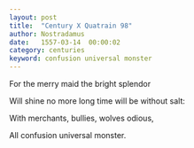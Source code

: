 ```yaml
---
layout: post
title:  "Century X Quatrain 98"
author: Nostradamus
date:   1557-03-14  00:00:02
category: centuries
keyword: confusion universal monster
---
```

For the merry maid the bright splendor

Will shine no more long time will be without salt:

With merchants, bullies, wolves odious,

All confusion universal monster.
